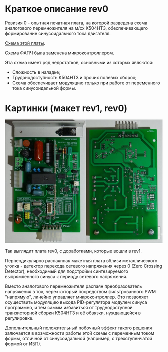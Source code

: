 # Краткое описание rev0

Ревизия 0 - опытная печатная плата, на которой разведена схема аналогового
перемножителя на м/сх К504НТ3, обеспечивающего формирование синусоидального тока
двигателя.

[Схема этой платы](./main.pdf).

Схема ФАПЧ была заменена микроконтроллером.

Эта схема имеет ряд недостатков, основными из которых являются:
* Сложность в наладке;
* Трудонодоступность К504НТ3 и прочих полевых сборок;
* Схема обеспечивает модуляцию только при работе от переменного тока
синусоидальной формы.

# Картинки (макет rev1, rev0)

![rev 0 top and bottom](./img/rev0_pcb.jpg "Макет rev1, собранный на плате rev0")

Так выглядит плата rev0, с доработками, которые вошли в rev1.

Перпендикулярно распаянная макетная плата вблизи металлического уголка -
детектор перехода сетевого напряжения через 0 (Zero Crossing Detector),
необходимый для подстройки синтезируемого выпрямленного синуса к периоду
сетевого напряжения.

Вместо аналогового перемножителя распаян преобразователь напряжения в ток,
через который посредством фильтрованного PWM "напрямую", линейно управляет
микроконтроллер. Это позволяет осуществить модуляцию выхода PID-регулятора
модулем синуса программно, и тем самым избавиться от труднодоступной
транзисторной сборки К504НТ3 и её обвязки, нуждающейся в регулировке.

Дополнительный положительный побочный эффект такого решения залючается в
возможности работы этой схемы с переменным током формы, отличной от
синусоидальной (например, с трехступенчатой формой от ИБП).



